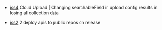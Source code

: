 - <a href="https://github.com/groupby/issues/issues/890">iss4</a> Cloud Upload | Changing searchableField in upload config results in losing all collection data

- <a href="https://github.com/groupby/issues/issues/473">iss2</a> 2 deploy apis to public repos on release

